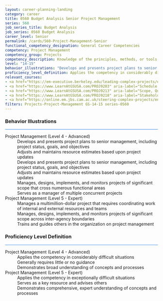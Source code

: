 ```yaml
---
layout: career-planning-landing
category: career
title: 0560 Budget Analysis Senior Project Management
series: 560
job_series_title: Budget Analysis
job_series: 0560 Budget Analysis
career_level: Senior
permalink: /cards/560-Project-Management-Senior
functional_competency_designation: General Career Competencies
competency: Project Management
competency_group: Projects
competency_description: Knowledge of the principles, methods, or tools for developing, scheduling, coordinating, and managing projects and resources, including monitoring and inspecting costs, work, and performance.
level: "14-15"
behavior_illustrations: "Develops and presents project plans to senior management, including project status, goals, and objectives ? Adjusts and maintains resource estimates based upon project updates ? Develops and presents project plans to senior management, including project status, goals, and objectives ? Adjusts and maintains resource estimates based upon project updates ? Manages, designs, implements, and monitors projects of significant scope that cross numerous functional areas ? Serves as a manager of multiple concurrent projects  ? Manages a multimillion-dollar project that requires coordinating work of internal and external resources and teams ? Manages, designs, implements, and monitors projects of significant scope across inter-agency boundaries ? Trains and guides others in the organization on project management "
proficiency_level_definition: Applies the competency in considerably difficult situations ? Generally requires little or no guidance ? Demonstrates broad understanding of concepts and processes ? Applies the competency in exceptionally difficult situations ? Serves as a key resource and advises others ? Demonstrates comprehensive, expert understanding of concepts and processes
relevant_courses: 
- <a href="https://em-executive.berkeley.edu/leading-complex-projects/enterprise/?b2c_form=true&utm_campaign=gsa&utm_source=b2b" aria-label="Leading Complex Projects (with UC Berkeley Executive Education), Emeritus - https://em-executive.berkeley.edu/leading-complex-projects/enterprise/?b2c_form=true&utm_campaign=gsa&utm_source=b2b">Leading Complex Projects (with UC Berkeley Executive Education), Emeritus</a>
- <a href="https://www.LearnAtGSUSA.com/PROJ9203" aria-label="Schedule, Cost & Resource Management (PROJ9200), GSU - https://www.LearnAtGSUSA.com/PROJ9203">Schedule, Cost & Resource Management (PROJ9200), GSU</a>
- <a href="https://www.LearnAtGSUSA.com/PROJ9213" aria-label="Scope, Quality & Risk Management (PROJ9210), GSU - https://www.LearnAtGSUSA.com/PROJ9213">Scope, Quality & Risk Management (PROJ9210), GSU</a>
- <a href="https://www.LearnAtGSUSA.com/PROJ9218" aria-label="Stakeholder & Communications Management (PROJ9215), GSU - https://www.LearnAtGSUSA.com/PROJ9218">Stakeholder & Communications Management (PROJ9215), GSU</a>
- <a href="https://online.em.jbs.cam.ac.uk/steering-complex-projects/enterprise/?b2c_form=true&utm_campaign=gsa&utm_source=b2b" aria-label="Steering Complex Projects (with Cambridge Judge Business School), Emeritus - https://online.em.jbs.cam.ac.uk/steering-complex-projects/enterprise/?b2c_form=true&utm_campaign=gsa&utm_source=b2b">Steering Complex Projects (with Cambridge Judge Business School), Emeritus</a>
filters: Projects-Project-Management GS-14-15 series-0560
---
```


<div class="desktop:grid-col-6 margin-y-3">
  <div class="border-top-2 bg-white padding-3 shadow-5 height-full members-hover border-1px button-border border-top-blue radius-lg card-text-color">
    <h3>Behavior Illustrations</h3>
    <hr style="background-color: #1b74e0 !important;"/>
    <dl class="text-base card-content-color"><dt>Project Management (Level 4 - Advanced)</dt><dd>Develops and presents project plans to senior management, including project status, goals, and objectives </dd><dd> Adjusts and maintains resource estimates based upon project updates </dd><dd> Develops and presents project plans to senior management, including project status, goals, and objectives </dd><dd> Adjusts and maintains resource estimates based upon project updates </dd><dd> Manages, designs, implements, and monitors projects of significant scope that cross numerous functional areas </dd><dd> Serves as a manager of multiple concurrent projects </dd><dt>Project Management (Level 5 - Expert)</dt><dd>Manages a multimillion-dollar project that requires coordinating work of internal and external resources and teams </dd><dd> Manages, designs, implements, and monitors projects of significant scope across inter-agency boundaries </dd><dd> Trains and guides others in the organization on project management </dd></dl>
  </div>
</div>
<div class="desktop:grid-col-6 margin-y-3">
  <div class="border-top-2 bg-white padding-3 shadow-5 height-full members-hover border-1px button-border border-top-blue radius-lg card-text-color">
    <h3>Proficiency Level Definition</h3>
     <hr style="background-color: #1b74e0 !important;"/>
    <dl class="text-base card-content-color"><dt>Project Management (Level 4 - Advanced)</dt><dd>Applies the competency in considerably difficult situations </dd><dd> Generally requires little or no guidance </dd><dd> Demonstrates broad understanding of concepts and processes</dd><dt>Project Management (Level 5 - Expert)</dt><dd>Applies the competency in exceptionally difficult situations </dd><dd> Serves as a key resource and advises others </dd><dd> Demonstrates comprehensive, expert understanding of concepts and processes</dd></dl>
  </div>
</div>